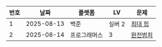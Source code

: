 | 번호 | 날짜 | 플랫폼 |  LV | 문제 |
|-------|-------|-------|-------|-------|
| 1 | 2025-08-13 | 백준 | 실버 2| [최대 힙](https://www.acmicpc.net/problem/11286) |
| 2 | 2025-08-14 | 프로그래머스 | 3 | [완전범죄](https://school.programmers.co.kr/learn/courses/30/lessons/389480) |

